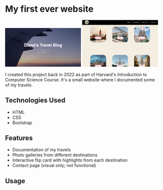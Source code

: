 # My first ever website

<div style="display: inline-block;">
    <img src="images/homepage.png" alt="Website Screenshot 1" style="width: 49%;">
    <img src="images/countries-page.png" alt="Website Screenshot 2" style="width: 49%">
</div>

I created this project back in 2022 as part of Harvard's Introduction to Computer Science Course. It's a small website where I documented some of my travels.

## Technologies Used
- HTML
- CSS
- Bootstrap

## Features
- Documentation of my travels
- Photo galleries from different destinations
- Interactive flip card with highlights from each destination
- Contact page (visual only; not functional)

## Usage
